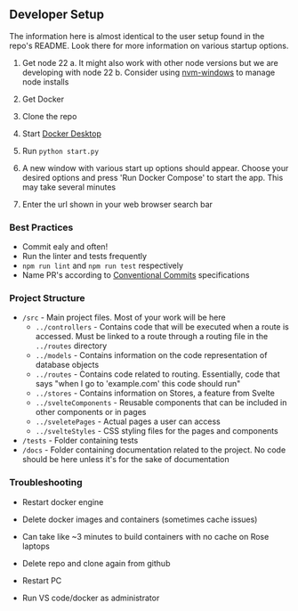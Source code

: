 ## Developer Setup

The information here is almost identical to the user setup found in the repo's README. Look there for more information on various startup options.

1. Get node 22 
    a. It might also work with other node versions but we are developing with node 22
    b. Consider using [nvm-windows](https://github.com/coreybutler/nvm-windows) to manage node installs
2. Get Docker

3. Clone the repo

4. Start [Docker Desktop](https://www.docker.com/)

5. Run `python start.py`

6. A new window with various start up options should appear. Choose your desired options and press 'Run Docker Compose' to start the app. This may take several minutes

7. Enter the url shown in your web browser search bar

### Best Practices

- Commit ealy and often!
- Run the linter and tests frequently
 - `npm run lint` and `npm run test` respectively
- Name PR's according to [Conventional Commits](https://www.conventionalcommits.org/en/v1.0.0/) specifications

### Project Structure
- `/src` - Main project files. Most of your work will be here
    - `../controllers` - Contains code that will be executed when a route is accessed. Must be linked to a route through a routing file in the `../routes` directory
    - `../models` - Contains information on the code representation of database objects
    - `../routes` - Contains code related to routing. Essentially, code that says "when I go to 'example.com' this code should run"
    - `../stores` - Contains information on Stores, a feature from Svelte
    - `../svelteComponents` - Reusable components that can be included in other components or in pages
    - `../sveletePages` - Actual pages a user can access
    - `../svelteStyles` - CSS styling files for the pages and components
- `/tests` - Folder containing tests
- `/docs` - Folder containing documentation related to the project. No code should be here unless it's for the sake of documentation

### Troubleshooting

- Restart docker engine

- Delete docker images and containers (sometimes cache issues)

- Can take like ~3 minutes to build containers with no cache on Rose laptops

- Delete repo and clone again from github

- Restart PC

- Run VS code/docker as administrator


